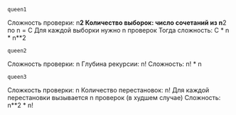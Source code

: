     queen1
Сложность проверки: n**2
Количество выборок: число сочетаний из n**2 по n = С
Для каждой выборки нужно n проверок
Тогда сложность: C * n * n**2

    queen2
Сложность проверки: n
Глубина рекурсии: n!
Сложность: n! * n

    queen3
Сложкость проверки: n
Количество перестановок: n!
Для каждой перестановки вызывается n проверок (в худшем случае)
Сложность: n**2 * n!
